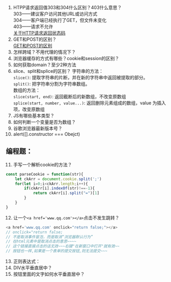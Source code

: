 1. HTPP请求返回值303和304什么区别？403什么意思？  
303——建议客户访问其他URL或访问方式  
304——客户端已经执行了GET，但文件未变化  
403——请求不允许  
[关于HTTP请求返回状态码](https://github.com/pengyouxian/web-study-interview/blob/master/articles/AJAX.md#%E5%93%8D%E5%BA%94%E7%8A%B6%E6%80%81%E7%A0%81)  
2. GET和POST的区别？  
[GET和POST的区别](https://github.com/pengyouxian/web-study-interview/blob/master/articles/%E6%B5%8F%E8%A7%88%E5%99%A8%E7%9B%B8%E5%85%B3.md#10-GET%E5%92%8CPOST%E7%9A%84%E5%8C%BA%E5%88%AB)  
3. 怎样跨域？不用代理的情况下？
4. 浏览器缓存的方式有哪些？cookie和session的区别？
5. 如何获取domain？至少2种方法
6. slice、split和splice的区别？
字符串的方法：  
`slice()`: 提取字符串的片断，并在新的字符串中返回被提取的部分。  
`split()`: 把字符串分割为字符串数组。  
数组的方法：  
`slice(start, end)`: 返回截断后的新数组，不改变原数组  
`splice(start, number, value...)`: 返回删除元素组成的数组，value 为插入项，改变原数组
7. JS有哪些基本类型？
8. 如何判断一个变量是否为数组？
9. 谷歌浏览器最新版本号？
10. alert([].constructor === Obejct)

## 编程题：
11. 手写一个解析cookie的方法？
```js
const parseCookie = function(str){
    let ckArr = document.cookie.split(';')
    for(let i=0;i<ckArr.length;i++){
        if(ckArr[i].indexOf(str)!==-1){
            return ckArr[i].split("=")[1]
        }
    }
}
```
12. 让一个`<a href='www.qq.com'></a>`点击不发生跳转？
```js
<a href='www.qq.com' onclick="return false;"></a>
// onclick="return false;
// 不是取消事件冒泡，而是取消“浏览器默认行为”
// 在html元素中是取消点击的意思~~~~
// 这个链接直接点击的话无效~~~右键"在新窗口中打开"就有效~~
// 按钮也一样,如果是一个表单的提交按钮,则无法提交~~~ 
```
13. 正则表达式：
14. DIV水平垂直居中？
15. 按钮里面的文字如何水平垂直居中？
